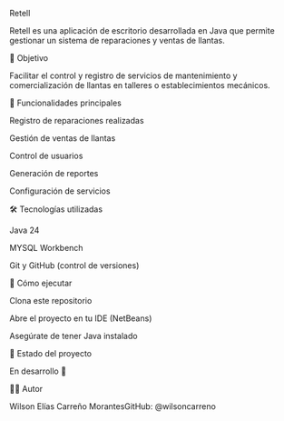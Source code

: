 Retell

Retell es una aplicación de escritorio desarrollada en Java  que permite gestionar un sistema de reparaciones y ventas de llantas.

🚀 Objetivo

Facilitar el control y registro de servicios de mantenimiento y comercialización de llantas en talleres o establecimientos mecánicos.

🧩 Funcionalidades principales

Registro de reparaciones realizadas

Gestión de ventas de llantas

Control de usuarios

Generación de reportes

Configuración de servicios

🛠️ Tecnologías utilizadas

Java 24

MYSQL Workbench

Git y GitHub (control de versiones)


🔧 Cómo ejecutar

Clona este repositorio

Abre el proyecto en tu IDE (NetBeans)

Asegúrate de tener Java  instalado



📌 Estado del proyecto

En desarrollo 🚧

🧑‍💻 Autor

Wilson Elías Carreño MorantesGitHub: @wilsoncarreno 
